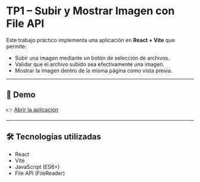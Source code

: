 # TP1 – Subir y Mostrar Imagen con File API

Este trabajo práctico implementa una aplicación en **React + Vite** que permite:

- Subir una imagen mediante un botón de selección de archivos.
- Validar que el archivo subido sea efectivamente una imagen.
- Mostrar la imagen dentro de la misma página como vista previa.

---

## 🚀 Demo

👉 [Abrir la aplicación](https://xramex.github.io/TP2_RAMOS_TOMAS_LENG_4/)

---

## 🛠️ Tecnologías utilizadas

- React
- Vite
- JavaScript (ES6+)
- File API (FileReader)
